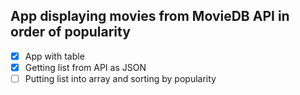 ## App displaying movies from MovieDB API in order of popularity

- [x] App with table
- [x] Getting list from API as JSON
- [ ] Putting list into array and sorting by popularity

